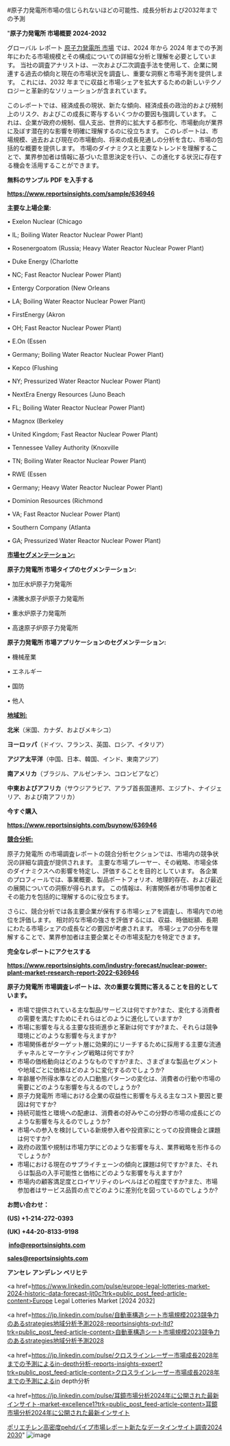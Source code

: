 #原子力発電所市場の信じられないほどの可能性、成長分析および2032年までの予測

"<strong>原子力発電所 市場概要 2024-2032</strong>

グローバル レポート <a href=https://www.reportsinsights.com/sample/636946>原子力発電所 市場</a> では、2024 年から 2024 年までの予測年にわたる市場規模とその構成についての詳細な分析と理解を必要としています。 当社の調査アナリストは、一次および二次調査手法を使用して、企業に関連する過去の傾向と現在の市場状況を調査し、重要な洞察と市場予測を提供します。 これには、2032 年までに収益と市場シェアを拡大​​するための新しいテクノロジーと革新的なソリューションが含まれています。

このレポートでは、経済成長の現状、新たな傾向、経済成長の政治的および規制上のリスク、およびこの成長に寄与するいくつかの要因も強調しています。 これは、企業が政府の規制、個人支出、世界的に拡大する都市化、市場動向が業界に及ぼす潜在的な影響を明確に理解するのに役立ちます。 このレポートは、市場規模、過去および現在の市場動向、将来の成長見通しの分析を含む、市場の包括的な概要を提供します。 市場のダイナミクスと主要なトレンドを理解することで、業界参加者は情報に基づいた意思決定を行い、この進化する状況に存在する機会を活用することができます。

<strong><b>無料のサンプル PDF を入手する</b></strong>

<a href=https://www.reportsinsights.com/sample/636946><strong><u>https://www.reportsinsights.com/sample/636946</u></strong></a>

<strong>主要な上場企業:</strong>

• Exelon Nuclear (Chicago

• IL; Boiling Water Reactor Nuclear Power Plant)

• Rosenergoatom (Russia; Heavy Water Reactor Nuclear Power Plant)

• Duke Energy (Charlotte

• NC; Fast Reactor Nuclear Power Plant)

• Entergy Corporation (New Orleans

• LA; Boiling Water Reactor Nuclear Power Plant)

• FirstEnergy (Akron

• OH; Fast Reactor Nuclear Power Plant)

• E.On (Essen

• Germany; Boiling Water Reactor Nuclear Power Plant)

• Kepco (Flushing

• NY; Pressurized Water Reactor Nuclear Power Plant)

• NextEra Energy Resources (Juno Beach

• FL; Boiling Water Reactor Nuclear Power Plant)

• Magnox (Berkeley

• United Kingdom; Fast Reactor Nuclear Power Plant)

• Tennessee Valley Authority (Knoxville

• TN; Boiling Water Reactor Nuclear Power Plant)

• RWE (Essen

• Germany; Heavy Water Reactor Nuclear Power Plant)

• Dominion Resources (Richmond

• VA; Fast Reactor Nuclear Power Plant)

• Southern Company (Atlanta

• GA; Pressurized Water Reactor Nuclear Power Plant)

<strong><u>市場セグメンテーション</u></strong><strong><u>:</u></strong>

<strong>原子力発電所 市場タイプのセグメンテーション:</strong>

• 加圧水炉原子力発電所

• 沸騰水原子炉原子力発電所

• 重水炉原子力発電所

• 高速原子炉原子力発電所

<strong>原子力発電所 市場アプリケーションのセグメンテーション:</strong>

• 機械産業

• エネルギー

• 国防

• 他人

<strong><u>地域別</u></strong><strong><u>:</u></strong>

<strong>北米</strong>（米国、カナダ、およびメキシコ）

<strong>ヨーロッパ</strong>（ドイツ、フランス、英国、ロシア、イタリア）

<strong>アジア太平洋</strong>（中国、日本、韓国、インド、東南アジア）

<strong>南アメリカ</strong>（ブラジル、アルゼンチン、コロンビアなど）

<strong>中東およびアフリカ</strong>（サウジアラビア、アラブ首長国連邦、エジプト、ナイジェリア、および南アフリカ）

<strong>今すぐ購入</strong>

<a href=https://www.reportsinsights.com/buynow/636946><strong><u>https://www.reportsinsights.com/buynow/636946</u></strong></a>

<strong><u>競合分析:</u></strong>

原子力発電所 の市場調査レポートの競合分析セクションでは、市場内の競争状況の詳細な調査が提供されます。 主要な市場プレーヤー、その戦略、市場全体のダイナミクスへの影響を特定し、評価することを目的としています。 各企業のプロフィールでは、事業概要、製品ポートフォリオ、地理的存在、および最近の展開についての洞察が得られます。 この情報は、利害関係者が市場参加者とその能力を包括的に理解するのに役立ちます。

さらに、競合分析では各主要企業が保有する市場シェアを調査し、市場内での地位を評価します。 相対的な市場の強さを評価するには、収益、時価総額、長期にわたる市場シェアの成長などの要因が考慮されます。 市場シェアの分布を理解することで、業界参加者は主要企業とその市場支配力を特定できます。

<strong>完全なレポートにアクセスする</strong>

<a href=https://www.reportsinsights.com/industry-forecast/nuclear-power-plant-market-research-report-2022-636946><strong><u><b>https://www.reportsinsights.com/industry-forecast/nuclear-power-plant-market-research-report-2022-636946</b></u></strong></a>

<strong><b>原子力発電所 市場調査レポートは、次の重要な質問に答えることを目的としています。</b></strong>
<ul>
  <li>市場で提供されている主な製品/サービスは何ですか?また、変化する消費者の需要を満たすためにそれらはどのように進化していますか?</li>
  <li>市場に影響を与える主要な技術進歩と革新は何ですか?また、それらは競争環境にどのような影響を与えますか?</li>
  <li>市場関係者がターゲット層に効果的にリーチするために採用する主要な流通チャネルとマーケティング戦略は何ですか?</li>
  <li>市場の価格動向はどのようなものですか?また、さまざまな製品セグメントや地域ごとに価格はどのように変化するのでしょうか?</li>
  <li>年齢層や所得水準などの人口動態パターンの変化は、消費者の行動や市場の需要にどのような影響を与えるのでしょうか?</li>
  <li>原子力発電所 市場における企業の収益性に影響を与える主なコスト要因と要因は何ですか?</li>
  <li>持続可能性と環境への配慮は、消費者の好みやこの分野の市場の成長にどのような影響を与えるのでしょうか?</li>
  <li>市場への参入を検討している新規参入者や投資家にとっての投資機会と課題は何ですか?</li>
  <li>政府の政策や規制は市場力学にどのような影響を与え、業界戦略を形作るのでしょうか?</li>
  <li>市場における現在のサプライチェーンの傾向と課題は何ですか?また、それらは製品の入手可能性と価格にどのような影響を与えますか?</li>
  <li>市場内の顧客満足度とロイヤリティのレベルはどの程度ですか?また、市場参加者はサービス品質の点でどのように差別化を図っているのでしょうか?</li>
</ul>
<strong>お問い合わせ：</strong>

<strong>(US) +1-214-272-0393</strong>

<strong>(UK) +44-20-8133-9198</strong>

<strong> </strong><a href=info@reportsinsights.com><strong><u>info@reportsinsights.com</u></strong></a>

<a href=sales@reportsinsights.com><strong><u>sales@reportsinsights.com</u></strong></a>

<strong>アンセレ アンデレン ベリヒテ</strong>

<a href=https://www.linkedin.com/pulse/europe-legal-lotteries-market-2024-historic-data-forecast-ljt0c?trk=public_post_feed-article-content>Europe Legal Lotteries Market [2024 2032]</a>

<a href=https://jp.linkedin.com/pulse/自動車構造シート市場規模2023競争力のあるstrategies地域分析予測2028-reportsinsights-pvt-ltd?trk=public_post_feed-article-content>自動車構造シート市場規模2023競争力のあるstrategies地域分析予測2028</a>

<a href=https://jp.linkedin.com/pulse/クロスラインレーザー市場成長2028年までの予測によるin-depth分析-reports-insights-expert?trk=public_post_feed-article-content>クロスラインレーザー市場成長2028年までの予測によるin depth分析</a>

<a href=https://jp.linkedin.com/pulse/耳鏡市場分析2024年に公開された最新インサイト-market-excellence1?trk=public_post_feed-article-content>耳鏡市場分析2024年に公開された最新インサイト</a>

<a href=https://www.linkedin.com/pulse/ポリエチレン高密度pehdパイプ市場レポート新たなデータインサイト調査2024-2030-tribunal-analytics-360-zuzzf/>ポリエチレン高密度pehdパイプ市場レポート新たなデータインサイト調査2024 2030</a>"
![image](https://github.com/aanak123/RIMarketer1/assets/158471119/b9e29862-ffbf-466e-b6e2-400333c1a2db)
